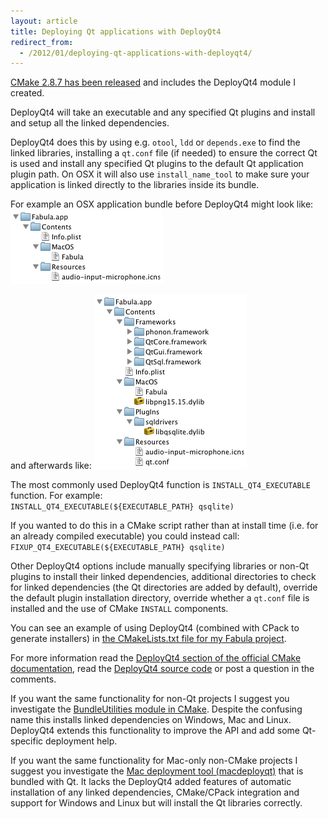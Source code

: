 ```yaml
---
layout: article
title: Deploying Qt applications with DeployQt4
redirect_from:
  - /2012/01/deploying-qt-applications-with-deployqt4/
---
```

[CMake 2.8.7 has been released](http://www.kitware.com/news/home/browse/CMake?2012_01_02&CMake+2.8.7+Now+Available) and includes the DeployQt4 module I created.

DeployQt4 will take an executable and any specified Qt plugins and install and setup all the linked dependencies.

DeployQt4 does this by using e.g. `otool`, `ldd` or `depends.exe` to find the linked libraries, installing a `qt.conf` file (if needed) to ensure the correct Qt is used and install any specified Qt plugins to the default Qt application plugin path. On OSX it will also use `install_name_tool` to make sure your application is linked directly to the libraries inside its bundle.

For example an OSX application bundle before DeployQt4 might look like:
![Before DeployQt4 directory tree](/images/a/deployqt4-before.png)

and afterwards like:
![After DeployQt4 directory tree](/images/a/deployqt4-after.png)

The most commonly used DeployQt4 function is `INSTALL_QT4_EXECUTABLE` function. For example:<br>
`INSTALL_QT4_EXECUTABLE(${EXECUTABLE_PATH} qsqlite)`

If you wanted to do this in a CMake script rather than at install time (i.e. for an already compiled executable) you could instead call:<br>
`FIXUP_QT4_EXECUTABLE(${EXECUTABLE_PATH} qsqlite)`

Other DeployQt4 options include manually specifying libraries or non-Qt plugins to install their linked dependencies, additional directories to check for linked dependencies (the Qt directories are added by default), override the default plugin installation directory, override whether a `qt.conf` file is installed and the use of CMake `INSTALL` components.

You can see an example of using DeployQt4 (combined with CPack to generate installers) in [the CMakeLists.txt file for my Fabula project](https://github.com/mikemcquaid/Fabula/blob/master/CMakeLists.txt).

For more information read the [DeployQt4 section of the official CMake documentation](http://cmake.org/cmake/help/cmake-2-8-docs.html#module:DeployQt4), read the [DeployQt4 source code](https://github.com/Kitware/CMake/blob/master/Modules/DeployQt4.cmake) or post a question in the comments.

If you want the same functionality for non-Qt projects I suggest you investigate the [BundleUtilities module in CMake](http://cmake.org/cmake/help/cmake-2-8-docs.html#module:BundleUtilities). Despite the confusing name this installs linked dependencies on Windows, Mac and Linux. DeployQt4 extends this functionality to improve the API and add some Qt-specific deployment help.

If you want the same functionality for Mac-only non-CMake projects I suggest you investigate the [Mac deployment tool (macdeployqt)](http://developer.qt.nokia.com/doc/qt-4.8/deployment-mac.html#the-mac-deployment-tool) that is bundled with Qt. It lacks the DeployQt4 added features of automatic installation of any linked dependencies, CMake/CPack integration and support for Windows and Linux but will install the Qt libraries correctly.

